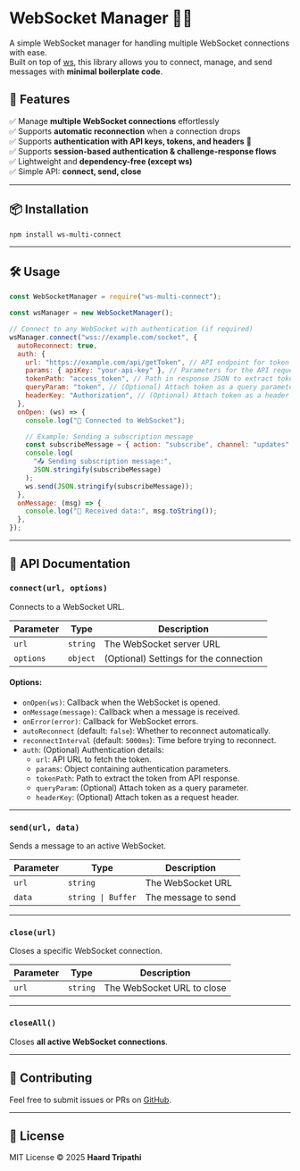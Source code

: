 # WebSocket Manager 🔗🔥

A simple WebSocket manager for handling multiple WebSocket connections with ease.\
Built on top of [ws](https://www.npmjs.com/package/ws), this library allows you to connect, manage, and send messages with **minimal boilerplate code**.

## 🚀 Features

✅ Manage **multiple WebSocket connections** effortlessly\
✅ Supports **automatic reconnection** when a connection drops\
✅ Supports **authentication with API keys, tokens, and headers** 🔑\
✅ Supports **session-based authentication & challenge-response flows**\
✅ Lightweight and **dependency-free (except ws)**\
✅ Simple API: **connect, send, close**

---

## 📦 Installation

```sh
npm install ws-multi-connect
```

---

## 🛠️ Usage

```javascript
const WebSocketManager = require("ws-multi-connect");

const wsManager = new WebSocketManager();

// Connect to any WebSocket with authentication (if required)
wsManager.connect("wss://example.com/socket", {
  autoReconnect: true,
  auth: {
    url: "https://example.com/api/getToken", // API endpoint for token retrieval
    params: { apiKey: "your-api-key" }, // Parameters for the API request
    tokenPath: "access_token", // Path in response JSON to extract token
    queryParam: "token", // (Optional) Attach token as a query parameter
    headerKey: "Authorization", // (Optional) Attach token as a header
  },
  onOpen: (ws) => {
    console.log("🔗 Connected to WebSocket");

    // Example: Sending a subscription message
    const subscribeMessage = { action: "subscribe", channel: "updates" };
    console.log(
      "📤 Sending subscription message:",
      JSON.stringify(subscribeMessage)
    );
    ws.send(JSON.stringify(subscribeMessage));
  },
  onMessage: (msg) => {
    console.log("📩 Received data:", msg.toString());
  },
});
```

---

## 📜 API Documentation

### `connect(url, options)`

Connects to a WebSocket URL.

| Parameter | Type     | Description                            |
| --------- | -------- | -------------------------------------- |
| `url`     | `string` | The WebSocket server URL               |
| `options` | `object` | (Optional) Settings for the connection |

#### **Options:**

- `onOpen(ws)`: Callback when the WebSocket is opened.
- `onMessage(message)`: Callback when a message is received.
- `onError(error)`: Callback for WebSocket errors.
- `autoReconnect` (default: `false`): Whether to reconnect automatically.
- `reconnectInterval` (default: `5000ms`): Time before trying to reconnect.
- `auth`: (Optional) Authentication details:
  - `url`: API URL to fetch the token.
  - `params`: Object containing authentication parameters.
  - `tokenPath`: Path to extract the token from API response.
  - `queryParam`: (Optional) Attach token as a query parameter.
  - `headerKey`: (Optional) Attach token as a request header.

---

### `send(url, data)`

Sends a message to an active WebSocket.

| Parameter | Type               | Description         |
| --------- | ------------------ | ------------------- |
| `url`     | `string`           | The WebSocket URL   |
| `data`    | `string \| Buffer` | The message to send |

---

### `close(url)`

Closes a specific WebSocket connection.

| Parameter | Type     | Description                |
| --------- | -------- | -------------------------- |
| `url`     | `string` | The WebSocket URL to close |

---

### `closeAll()`

Closes **all active WebSocket connections**.

---

## 🤝 Contributing

Feel free to submit issues or PRs on [GitHub](https://github.com/Haardtripathi/ws-multi-connect).

---

## 📄 License

MIT License © 2025 **Haard Tripathi**
